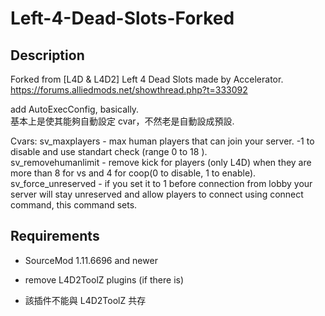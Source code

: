# Left-4-Dead-Slots-Forked

## Description ##

Forked from [L4D & L4D2] Left 4 Dead Slots made by Accelerator.<br />
https://forums.alliedmods.net/showthread.php?t=333092

add AutoExecConfig, basically.<br />
基本上是使其能夠自動設定 cvar，不然老是自動設成預設.

Cvars:
sv_maxplayers - max human players that can join your server. -1 to disable and use standart check (range 0 to 18 ).<br />
sv_removehumanlimit - remove kick for players (only L4D) when they are more than 8 for vs and 4 for coop(0 to disable, 1 to enable).<br />
sv_force_unreserved - if you set it to 1 before connection from lobby your server will stay unreserved and allow players to connect using connect command, this command sets.

## Requirements ##
- SourceMod 1.11.6696 and newer

- remove L4D2ToolZ plugins (if there is)
- 該插件不能與 L4D2ToolZ 共存

